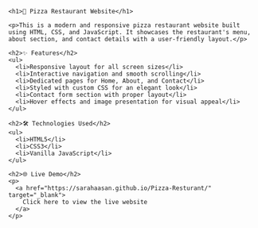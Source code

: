 
    <h1>🍕 Pizza Restaurant Website</h1>

    <p>This is a modern and responsive pizza restaurant website built using HTML, CSS, and JavaScript. It showcases the restaurant's menu, about section, and contact details with a user-friendly layout.</p>

    <h2>✨ Features</h2>
    <ul>
      <li>Responsive layout for all screen sizes</li>
      <li>Interactive navigation and smooth scrolling</li>
      <li>Dedicated pages for Home, About, and Contact</li>
      <li>Styled with custom CSS for an elegant look</li>
      <li>Contact form section with proper layout</li>
      <li>Hover effects and image presentation for visual appeal</li>
    </ul>

    <h2>🛠️ Technologies Used</h2>
    <ul>
      <li>HTML5</li>
      <li>CSS3</li>
      <li>Vanilla JavaScript</li>
    </ul>

    <h2>🌐 Live Demo</h2>
    <p>
      <a href="https://sarahaasan.github.io/Pizza-Resturant/" target="_blank">
        Click here to view the live website
      </a>
    </p>

